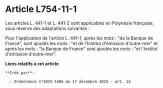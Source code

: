 # Article L754-11-1

Les articles L. 441-1 et L. 441-2 sont applicables en Polynésie française, sous réserve des adaptations suivantes : 

Pour l'application de l'article L. 441-1, après les mots : "de la Banque de France", sont ajoutés les mots : "et de
l'Institut d'émission d'outre-mer" et après les mots : "la Banque de France" sont ajoutés les mots : "et l'Institut
d'émission d'outre-mer".

**Liens relatifs à cet article**

	**Créé par**:

	  - Ordonnance n°2015-1686 du 17 décembre 2015 - art. 13
